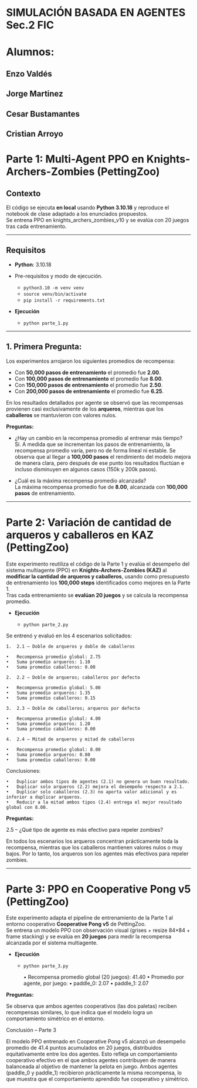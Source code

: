 # SIMULACIÓN BASADA EN AGENTES Sec.2 FIC

# Alumnos:

## Enzo Valdés
## Jorge Martinez
## Cesar Bustamantes
## Cristian Arroyo

# Parte 1: Multi-Agent PPO en Knights-Archers-Zombies (PettingZoo)

## Contexto
El código se ejecuta **en local** usando **Python 3.10.18** y reproduce el notebook de clase adaptado a los enunciados propuestos.  
Se entrena PPO en knights_archers_zombies_v10 y se evalúa con 20 juegos tras cada entrenamiento.

---

## Requisitos

- **Python**: 3.10.18
- Pre-requisitos y modo de ejecución.
  - `python3.10 -m venv venv`
  - `source venv/bin/activate`
  - `pip install -r requirements.txt`

- **Ejecución**

  - `python parte_1.py`

---

## 1. Primera Pregunta:

Los experimentos arrojaron los siguientes promedios de recompensa:

- Con **50,000 pasos de entrenamiento** el promedio fue **2.00**.  
- Con **100,000 pasos de entrenamiento** el promedio fue **8.00**.  
- Con **150,000 pasos de entrenamiento** el promedio fue **2.50**.  
- Con **200,000 pasos de entrenamiento** el promedio fue **6.25**.  

En los resultados detallados por agente se observó que las recompensas provienen casi exclusivamente de los **arqueros**, mientras que los **caballeros** se mantuvieron con valores nulos.

**Preguntas:**
- ¿Hay un cambio en la recompensa promedio al entrenar más tiempo?  
  Sí. A medida que se incrementan los pasos de entrenamiento, la recompensa promedio varía, pero no de forma lineal ni estable. Se observa que al llegar a **100,000 pasos** el rendimiento del modelo mejora de manera clara, pero después de ese punto los resultados fluctúan e incluso disminuyen en algunos casos (150k y 200k pasos).  

- ¿Cuál es la máxima recompensa promedio alcanzada?  
  La máxima recompensa promedio fue de **8.00**, alcanzada con **100,000 pasos** de entrenamiento.  

---

# Parte 2: Variación de cantidad de arqueros y caballeros en KAZ (PettingZoo)

Este experimento reutiliza el código de la Parte 1 y evalúa el desempeño del sistema multiagente (PPO) en **Knights-Archers-Zombies (KAZ)** al **modificar la cantidad de arqueros y caballeros**, usando como presupuesto de entrenamiento los **100,000 steps** identificados como mejores en la Parte 1.  
Tras cada entrenamiento se **evalúan 20 juegos** y se calcula la recompensa promedio.

- **Ejecución**

	- `python parte_2.py ` 

Se entrenó y evaluó en los 4 escenarios solicitados:

	1.	2.1 – Doble de arqueros y doble de caballeros

	•	Recompensa promedio global: 2.75
	•	Suma promedio arqueros: 1.10
	•	Suma promedio caballeros: 0.00
	
	2.	2.2 – Doble de arqueros; caballeros por defecto

	•	Recompensa promedio global: 5.00
	•	Suma promedio arqueros: 1.35
	•	Suma promedio caballeros: 0.15
	
	3.	2.3 – Doble de caballeros; arqueros por defecto

	•	Recompensa promedio global: 4.00
	•	Suma promedio arqueros: 1.20
	•	Suma promedio caballeros: 0.00
	
	4.	2.4 – Mitad de arqueros y mitad de caballeros

	•	Recompensa promedio global: 8.00
	•	Suma promedio arqueros: 0.80
	•	Suma promedio caballeros: 0.00

Conclusiones:

	•	Duplicar ambos tipos de agentes (2.1) no genera un buen resultado.
	•	Duplicar solo arqueros (2.2) mejora el desempeño respecto a 2.1.
	•	Duplicar solo caballeros (2.3) no aporta valor adicional y es inferior a duplicar arqueros.
	•	Reducir a la mitad ambos tipos (2.4) entrega el mejor resultado global con 8.00.

**Preguntas:**

2.5 – ¿Qué tipo de agente es más efectivo para repeler zombies?

En todos los escenarios los arqueros concentran prácticamente toda la recompensa, mientras que los caballeros mantienen valores nulos o muy bajos.
Por lo tanto, los arqueros son los agentes más efectivos para repeler zombies.

---

# Parte 3: PPO en Cooperative Pong v5 (PettingZoo)

Este experimento adapta el pipeline de entrenamiento de la Parte 1 al entorno cooperativo **Cooperative Pong v5** de PettingZoo.  
Se entrena un modelo PPO con observación visual (grises + resize 84×84 + frame stacking) y se evalúa en **20 juegos** para medir la recompensa alcanzada por el sistema multiagente.

- **Ejecución**

  - `python parte_3.py`

  	•	Recompensa promedio global (20 juegos): 41.40
	•	Promedio por agente, por juego:
	•	paddle_0: 2.07
	•	paddle_1: 2.07

**Preguntas:**

Se observa que ambos agentes cooperativos (las dos paletas) reciben recompensas similares, lo que indica que el modelo logra un comportamiento simétrico en el entorno.

Conclusión – Parte 3

El modelo PPO entrenado en Cooperative Pong v5 alcanzó un desempeño promedio de 41.4 puntos acumulados en 20 juegos, distribuidos equitativamente entre los dos agentes.
Esto refleja un comportamiento cooperativo efectivo en el que ambos agentes contribuyen de manera balanceada al objetivo de mantener la pelota en juego. Ambos agentes (paddle_0 y paddle_1) recibieron prácticamente la misma recompensa, lo que muestra que el comportamiento aprendido fue cooperativo y simétrico.